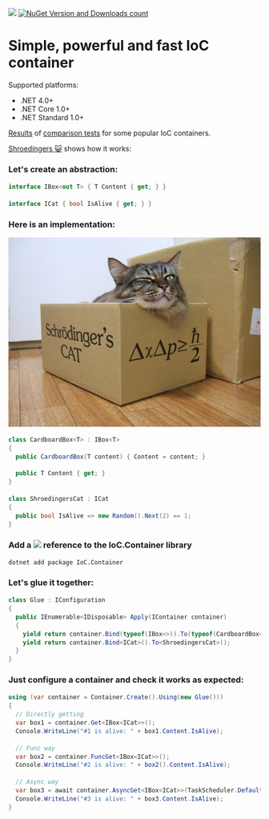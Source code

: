 [<img src="http://tcavs2015.cloudapp.net/app/rest/builds/buildType:(id:DevTeam_IoCContainer_Build)/statusIcon"/>](http://tcavs2015.cloudapp.net/viewType.html?buildTypeId=DevTeam_IoCContainer_Build&guest=1) [![NuGet Version and Downloads count](https://buildstats.info/nuget/IoC.Container)](https://www.nuget.org/packages/IoC.Container)

# Simple, powerful and fast IoC container

Supported platforms:
  - .NET 4.0+
  - .NET Core 1.0+
  - .NET Standard 1.0+

[Results](http://tcavs2015.cloudapp.net/httpAuth/app/rest/builds/buildType:DevTeam_IoCContainer_Build,status:SUCCESS/artifacts/content/reports.zip) of [comparison tests](https://github.com/DevTeam/IoCContainer/blob/master/IoC.Tests/ComparisonTests.cs) for some popular IoC containers. 

[Shroedingers :smiley_cat:](https://github.com/DevTeam/IoCContainer/tree/master/Samples/ShroedingersCat) shows how it works:

 ### Let's create an abstraction:

```csharp
interface IBox<out T> { T Content { get; } }

interface ICat { bool IsAlive { get; } }
```

### Here is an implementation:

![Cat](https://github.com/DevTeam/IoCContainer/blob/master/Docs/Images/cat.jpg)

```csharp
class CardboardBox<T> : IBox<T>
{
  public CardboardBox(T content) { Content = content; }

  public T Content { get; }
}

class ShroedingersCat : ICat
{
  public bool IsAlive => new Random().Next(2) == 1;
}
```

### Add a [<img src="https://www.nuget.org/Content/Logos/nugetlogo.png" height="18">](https://www.nuget.org/packages/IoC.Container) reference to the IoC.Container library

```
dotnet add package IoC.Container
```

### Let's glue it together:

```csharp
class Glue : IConfiguration
{
  public IEnumerable<IDisposable> Apply(IContainer container)
  {
    yield return container.Bind(typeof(IBox<>)).To(typeof(CardboardBox<>));
    yield return container.Bind<ICat>().To<ShroedingersCat>();
  }
}
```

### Just configure a container and check it works as expected:

```csharp
using (var container = Container.Create().Using(new Glue()))
{
  // Directly getting
  var box1 = container.Get<IBox<ICat>>();
  Console.WriteLine("#1 is alive: " + box1.Content.IsAlive);

  // Func way
  var box2 = container.FuncGet<IBox<ICat>>();
  Console.WriteLine("#2 is alive: " + box2().Content.IsAlive);

  // Async way
  var box3 = await container.AsyncGet<IBox<ICat>>(TaskScheduler.Default);
  Console.WriteLine("#3 is alive: " + box3.Content.IsAlive);
}
```
